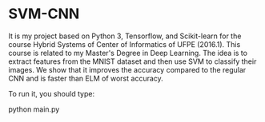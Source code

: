 # SVM-CNN

It is my project based on Python 3, Tensorflow, and Scikit-learn for the course Hybrid Systems of Center of Informatics of UFPE (2016.1). This course is related to my Master's Degree in Deep Learning. The idea is to extract features from the MNIST dataset and then use SVM to classify their images. We show that it improves the accuracy compared to the regular CNN and is faster than ELM of worst accuracy.

To run it, you should type:

python main.py
